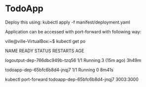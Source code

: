 # TodoApp

Deploy this using: kubectl apply -f manifest/deployment.yaml

Application can be accessed with port-forward with following way:

ville@ville-VirtualBox:~$ kubectl get po

NAME                             READY   STATUS    RESTARTS      AGE

logoutput-dep-766dbc949b-tzq56   1/1     Running   3 (15m ago)   3h49m

todoapp-dep-65bfc6b8d4-jnqj7     1/1     Running   0             8m41s

kubectl port-forward todoapp-dep-65bfc6b8d4-jnqj7 3003:3000